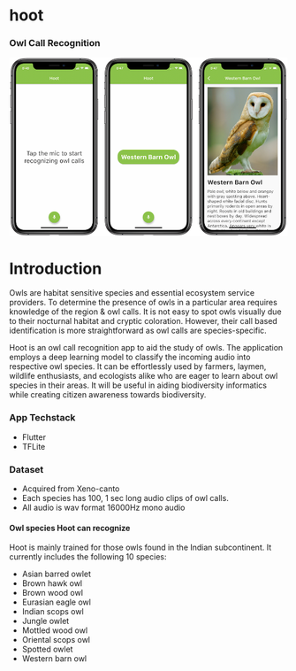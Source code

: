 # hoot
### Owl Call Recognition

![Hoot App](/hoot/hoot_app.PNG)

# Introduction

Owls are habitat sensitive species and essential ecosystem service providers. To determine the presence of owls in a particular area requires knowledge of the region & owl calls. It is not easy to spot owls visually due to their nocturnal habitat and cryptic coloration. However, their call based identification is more straightforward as owl calls are species-specific.

Hoot is an owl call recognition app to aid the study of owls. The application employs a deep learning model to classify the incoming audio into respective owl species. It can be effortlessly used by farmers, laymen, wildlife enthusiasts, and ecologists alike who are eager to learn about owl species in their areas. It will be useful in aiding biodiversity informatics while creating citizen awareness towards biodiversity.

### App Techstack

- Flutter
- TFLite

### Dataset

- Acquired from Xeno-canto
- Each species has 100, 1 sec long audio clips of owl calls.
- All audio is wav format 16000Hz mono audio

#### Owl species Hoot can recognize

Hoot is mainly trained for those owls found in the Indian subcontinent. It currently includes the following 10 species:
- Asian barred owlet
- Brown hawk owl
- Brown wood owl
- Eurasian eagle owl
- Indian scops owl
- Jungle owlet
- Mottled wood owl
- Oriental scops owl
- Spotted owlet
- Western barn owl
